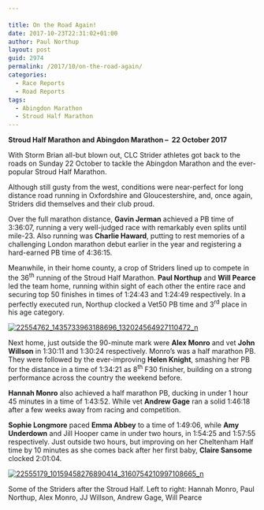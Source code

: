```yaml
---

title: On the Road Again!
date: 2017-10-23T22:31:02+01:00
author: Paul Northup
layout: post
guid: 2974
permalink: /2017/10/on-the-road-again/
categories:
  - Race Reports
  - Road Reports
tags:
  - Abingdon Marathon
  - Stroud Half Marathon
---
```

**Stroud Half Marathon and Abingdon Marathon –  22 October 2017**

With Storm Brian all-but blown out, CLC Strider athletes got back to the roads on Sunday 22 October to tackle the Abingdon Marathon and the ever-popular Stroud Half Marathon.

Although still gusty from the west, conditions were near-perfect for long distance road running in Oxfordshire and Gloucestershire, and, once again, Striders did themselves and their club proud.

Over the full marathon distance, **Gavin Jerman** achieved a PB time of 3:36:07, running a very well-judged race with remarkably even splits until mile-23. Also running was **Charlie Haward**, putting to rest memories of a challenging London marathon debut earlier in the year and registering a hard-earned PB time of 4:36:15.

Meanwhile, in their home county, a crop of Striders lined up to compete in the 36<sup>th</sup> running of the Stroud Half Marathon. **Paul Northup** and **Will Pearce** led the team home, running within sight of each other the entire race and securing top 50 finishes in times of 1:24:43 and 1:24:49 respectively. In a perfectly executed run, Northup clocked a Vet50 PB time and 3<sup>rd</sup> place in his age category.

[<img class="alignnone size-full wp-image-2976" src="/Images/2017/10/22554762_1435733963188696_132024564927110472_n.jpg" alt="22554762_1435733963188696_132024564927110472_n" width="717" height="960" srcset="/Images/2017/10/22554762_1435733963188696_132024564927110472_n.jpg 717w, /Images/2017/10/22554762_1435733963188696_132024564927110472_n-224x300.jpg 224w" sizes="(max-width: 717px) 100vw, 717px" />](/Images/2017/10/22554762_1435733963188696_132024564927110472_n.jpg)

Next home, just outside the 90-minute mark were **Alex Monro** and vet **John Willson** in 1:30:11 and 1:30:24 respectively. Monro’s was a half marathon PB. They were followed by the ever-improving **Helen Knight**, smashing her PB for the distance in a time of 1:34:21 as 8<sup>th</sup> F30 finisher, building on a strong performance across the country the weekend before.

**Hannah Monro** also achieved a half marathon PB, ducking in under 1 hour 45 minutes in a time of 1:43:52. While vet **Andrew Gage** ran a solid 1:46:18 after a few weeks away from racing and competition.

**Sophie Longmore** paced **Emma Abbey** to a time of 1:49:06, while **Amy Underdown** and Jill Hooper came in under two hours, in 1:54:25 and 1:57:55 respectively. Just outside two hours, but improving on her Cheltenham Half time by 10 minutes as she comes back after her first baby, **Claire Sansome** clocked 2:01:04.

[<img class="alignnone wp-image-2977 size-medium" src="/Images/2017/10/22555179_10159458276890414_3160754210997108665_n-300x225.jpg" alt="22555179_10159458276890414_3160754210997108665_n" width="300" height="225" srcset="/Images/2017/10/22555179_10159458276890414_3160754210997108665_n-300x225.jpg 300w, /Images/2017/10/22555179_10159458276890414_3160754210997108665_n-768x576.jpg 768w, /Images/2017/10/22555179_10159458276890414_3160754210997108665_n.jpg 960w" sizes="(max-width: 300px) 100vw, 300px" />](/Images/2017/10/22555179_10159458276890414_3160754210997108665_n.jpg)

Some of the Striders after the Stroud Half. Left to right: Hannah Monro, Paul Northup, Alex Monro, JJ Willson, Andrew Gage, Will Pearce